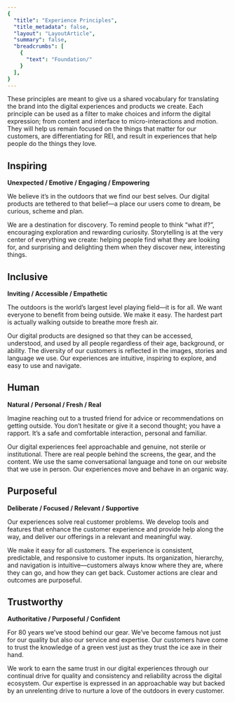 ```yaml
---
{
  "title": "Experience Principles",
  "title_metadata": false,
  "layout": "LayoutArticle",
  "summary": false,
  "breadcrumbs": [
    {
      "text": "Foundation/"
    }
  ],
}
---
```


<cdr-doc-table-of-contents-shell>

These principles are meant to give us a shared vocabulary for translating the brand into the digital experiences and products we create. Each principle can be used as a filter to make choices and inform the digital expression; from content and interface to micro-interactions and motion.  They will help us remain focused on the things that matter for our customers, are differentiating for REI, and result in experiences that help people do the things they love.

## Inspiring

**Unexpected / Emotive / Engaging / Empowering**

We believe it’s in the outdoors that we find our best selves. Our digital products are tethered to that belief&mdash;a place our users come to dream, be curious, scheme and plan.

We are a destination for discovery. To remind people to think “what if?”, encouraging exploration and rewarding curiosity. Storytelling is at the very center of everything we create: helping people find what they are looking for, and surprising and delighting them when they discover new, interesting things.

## Inclusive

**Inviting / Accessible / Empathetic**

The outdoors is the world’s largest level playing field&mdash;it is for all. We want everyone to benefit from being outside. We make it easy. The hardest part is actually walking outside to breathe more fresh air.

Our digital products are designed so that they can be accessed, understood, and used by all people regardless of their age, background, or ability. The diversity of our customers is reflected in the images, stories and language we use. Our experiences are intuitive, inspiring to explore, and easy to use and navigate.

## Human

**Natural / Personal / Fresh / Real**

Imagine reaching out to a trusted friend for advice or recommendations on getting outside. You don’t hesitate or give it a second thought; you have a rapport. It’s a safe and comfortable interaction, personal and familiar.

Our digital experiences feel approachable and genuine, not sterile or institutional. There are real people behind the screens, the gear, and the content. We use the same conversational language and tone on our website that we use in person. Our experiences move and behave in an organic way.

## Purposeful

**Deliberate / Focused / Relevant / Supportive**

Our experiences solve real customer problems. We develop tools and features that enhance the customer experience and provide help along the way, and deliver our offerings in a relevant and meaningful way.

We make it easy for all customers. The experience is consistent, predictable, and responsive to customer inputs. Its organization, hierarchy, and navigation is intuitive&mdash;customers always know where they are, where they can go, and how they can get back. Customer actions are clear and outcomes are purposeful.

## Trustworthy

**Authoritative / Purposeful / Confident**

For 80 years we’ve stood behind our gear. We’ve become famous not just for our quality but also our service and expertise. Our customers have come to trust the knowledge of a green vest just as they trust the ice axe in their hand.

We work to earn the same trust in our digital experiences through our continual drive for quality and consistency and reliability across the digital ecosystem. Our expertise is expressed in an approachable way but backed by an unrelenting drive to nurture a love of the outdoors in every customer.

</cdr-doc-table-of-contents-shell>
